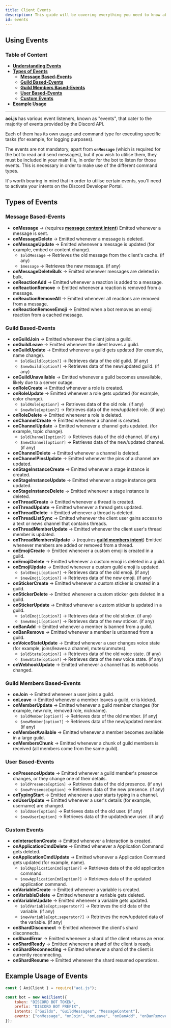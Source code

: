 ```yaml
---
title: Client Events
description: This guide will be covering everything you need to know about events and their usage.
id: events
---
```


## Using Events

### Table of Content

- **[Understanding Events][1]**
- **[Types of Events][2]**
    - **[Message Based-Events][2.1]**
    - **[Guild Based-Events][2.2]**
    - **[Guild Members Based-Events][2.3]**
    - **[User Based-Events][2.4]**
    - **[Custom Events][2.5]**
- **[Example Usage][3]**

---

**aoi.js** has various event listeners, known as "events", that cater to the majority of events provided by the Discord
API.

Each of them has its own usage and command type for executing specific tasks (for example, for logging purposes).

The events are not mandatory, apart from **`onMessage`** (which is required for the bot to read and send messages), but
if you wish to utilise them, they must be included in your main file, in order for the bot to listen for those events.
This is necessary in order to make use of the different command types.

It's worth bearing in mind that in order to utilise certain events, you'll need to activate your intents on the Discord
Developer Portal.

## Types of Events

### Message Based-Events

* **onMessage** &rarr; (requires **[message content intent](https://discord.com/developers/docs/topics/gateway#caveats)**) Emitted whenever a message is sent.
* **onMessageDelete** &rarr; Emitted whenever a message is deleted.
* **onMessageUpdate** &rarr; Emitted whenever a message is updated (for example, embed or content change).
    - `$oldMessage` &rarr; Retrieves the old message from the client's cache. (if any)
    - `$message` &rarr; Retrieves the new message. (if any)
* **onMessageDeleteBulk** &rarr; Emitted whenever messages are deleted in bulk.
* **onReactionAdd** &rarr; Emitted whenever a reaction is added to a message.
* **onReactionRemove** &rarr; Emitted whenever a reaction is removed from a message.
* **onReactionRemoveAll** &rarr; Emitted whenever all reactions are removed from a message.
* **onReactionRemoveEmoji** &rarr; Emitted when a bot removes an emoji reaction from a cached message.

### Guild Based-Events

* **onGuildJoin** &rarr; Emitted whenever the client joins a guild.
* **onGuildLeave** &rarr; Emitted whenever the client leaves a guild.
* **onGuildUpdate** &rarr; Emitted whenever a guild gets updated (for example, name change).
    * `$oldGuild[option?]` &rarr; Retrieves data of the old guild. (if any)
    * `$newGuild[option?]` &rarr; Retrieves data of the new/updated guild. (if any)
* **onGuildUnavailable** &rarr; Emitted whenever a guild becomes unavailable, likely due to a server outage.
* **onRoleCreate** &rarr; Emitted whenever a role is created.
* **onRoleUpdate** &rarr; Emitted whenever a role gets updated (for example, color change).
    * `$oldRole[option?]` &rarr; Retrieves data of the old role. (if any)
    * `$newRole[option?]` &rarr; Retrieves data of the new/updated role. (if any)
* **onRoleDelete** &rarr; Emitted whenever a role is deleted.
* **onChannelCreate** &rarr; Emitted whenever a channel is created.
* **onChannelUpdate** &rarr; Emitted whenever a channel gets updated. (for example, topic change).
    * `$oldChannel[option?]` &rarr; Retrieves data of the old channel. (if any)
    * `$newChannel[option?]` &rarr; Retrieves data of the new/updated channel. (if any)
* **onChannelDelete** &rarr; Emitted whenever a channel is deleted.
* **onChannelPinsUpdate** &rarr; Emitted whenever the pins of a channel are updated.
* **onStageInstanceCreate** &rarr; Emitted whenever a stage instance is created.
* **onStageInstanceUpdate** &rarr; Emitted whenever a stage instance gets updated.
* **onStageInstanceDelete** &rarr; Emitted whenever a stage instance is deleted.
* **onThreadCreate** &rarr; Emitted whenever a thread is created.
* **onThreadUpdate** &rarr; Emitted whenever a thread gets updated.
* **onThreadDelete** &rarr; Emitted whenever a thread is deleted.
* **onThreadListSync** &rarr; Emitted whenever the client user gains access to a text or news channel that contains
  threads.
* **onThreadMemberUpdate** &rarr; Emitted whenever the client user's thread member is updated.
* **onThreadMembersUpdate** &rarr; (requires **[guild members intent](https://discord.com/developers/docs/topics/gateway#caveats)**) Emitted whenever members are
  added or removed from a thread.
* **onEmojiCreate** &rarr; Emitted whenever a custom emoji is created in a guild.
* **onEmojiDelete** &rarr; Emitted whenever a custom emoji is deleted in a guild.
* **onEmojiUpdate** &rarr; Emitted whenever a custom guild emoji is updated.
    * `$oldEmoji[option?]` &rarr; Retrieves data of the old emoji. (if any)
    * `$newEmoji[option?]` &rarr; Retrieves data of the new emoji. (if any)
* **onStickerCreate** &rarr; Emitted whenever a custom sticker is created in a guild.
* **onStickerDelete** &rarr; Emitted whenever a custom sticker gets deleted in a guild.
* **onStickerUpdate** &rarr; Emitted whenever a custom sticker is updated in a guild.
    * `$oldEmoji[option?]` &rarr; Retrieves data of the old sticker. (if any)
    * `$newEmoji[option?]` &rarr; Retrieves data of the new sticker. (if any)
* **onBanAdd** &rarr; Emitted whenever a member is banned from a guild.
* **onBanRemove** &rarr; Emitted whenever a member is unbanned from a guild.
* **onVoiceStateUpdate** &rarr; Emitted whenever a user changes voice state (for example, joins/leaves a channel,
  mutes/unmutes).
    * `$oldState[option?]` &rarr; Retrieves data of the old voice state. (if any)
    * `$newState[option?]` &rarr; Retrieves data of the new voice state. (if any)
* **onWebhookUpdate** &rarr; Emitted whenever a channel has its webhooks changed.

### Guild Members Based-Events

* **onJoin** &rarr; Emitted whenever a user joins a guild.
* **onLeave** &rarr; Emitted whenever a member leaves a guild, or is kicked.
* **onMemberUpdate** &rarr; Emitted whenever a guild member changes (for example, new role, removed role, nickname).
    * `$oldMember[option?]` &rarr; Retrieves data of the old member. (if any)
    * `$newMember[option?]` &rarr; Retrieves data of the new/updated member. (if any)
* **onMemberAvailable** &rarr; Emitted whenever a member becomes available in a large guild.
* **onMembersChunk** &rarr; Emitted whenever a chunk of guild members is received (all members come from the same
  guild).

### User Based-Events

* **onPresenceUpdate** &rarr; Emitted whenever a guild member's presence changes, or they change one of their details.
    * `$oldPresence[option]` &rarr; Retrieves data of the old presence. (if any)
    * `$newPresence[option]` &rarr; Retrieves data of the new presence. (if any)
* **onTypingStart** &rarr; Emitted whenever a user starts typing in a channel.
* **onUserUpdate** &rarr; Emitted whenever a user's details (for example, username) are changed.
    * `$oldUser[option]` &rarr; Retrieves data of the old user. (if any)
    * `$newUser[option]` &rarr; Retrieves data of the updated/new user. (if any)

### Custom Events

* **onInteractionCreate** &rarr; Emitted whenever a Interaction is created.
* **onApplicationCmdDelete** &rarr; Emitted whenever a Application Command gets deleted.
* **onApplicationCmdUpdate** &rarr; Emitted whenever a Application Command gets updated (for example, name).
    * `$oldApplicationCmd[option?]` &rarr; Retrieves data of the old application command.
    * `$newApplicationCmd[option?]` &rarr; Retrieves data of the updated application command.
* **onVariableCreate** &rarr; Emitted whenever a variable is created.
* **onVariableDelete** &rarr; Emitted whenever a variable gets deleted.
* **onVariableUpdate** &rarr; Emitted whenever a variable gets updated.
    * `$oldVariable[opt;seperator?]` &rarr; Retrieves the old data of the variable. (if any)
    * `$newVariable[opt;seperator?]` &rarr; Retrieves the new/updated data of the variable. (if any)
* **onShardDisconnect** &rarr; Emitted whenever the client's shard disconnects.
* **onShardError** &rarr; Emitted whenever a shard of the client returns an error.
* **onShardReady** &rarr; Emitted whenever a shard of the client is ready.
* **onShardReconnecting** &rarr; Emitted whenever a shard of the client is currently reconnecting.
* **onShardResume** &rarr; Emitted whenever the shard resumed operations.

## Example Usage of Events

```js
const { AoiClient } = require("aoi.js");

const bot = new AoiClient({
    token: "DISCORD BOT TOKEN",
    prefix: "DISCORD BOT PREFIX",
    intents: ["Guilds", "GuildMessages", "MessageContent"],
    events: ["onMessage", "onJoin", "onLeave", "onBanAdd", "onBanRemove"]
});
```

<!--- links -->

[1]: #table-of-content
[2]: #types-of-events
[2.1]: #message-based-Events
[2.2]: #guild-based-events
[2.3]: #guild-members-based-events
[2.4]: #user-based-events
[2.5]: #custom-events
[3]: #example-usage-of-events
